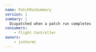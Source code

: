 ```yaml
---
name: PatchRunSummary
version: 1
summary: |
  Dispatched when a patch run completes
consumers:
    - Flight Controller
owners:
    - josharmi
---
```



<NodeGraph title="Consumer / Producer Diagram" />

<Schema />

<EventExamples />
